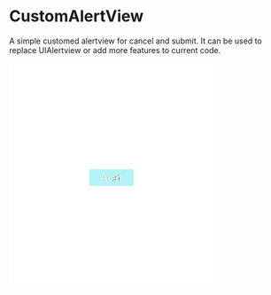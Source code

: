 # CustomAlertView
A simple customed alertview for cancel and submit. It can be used to replace UIAlertview or add more
features to current code.

![BackgroundImage](https://raw.githubusercontent.com/ericx90511/CustomAlertView/master/alertview.gif)
